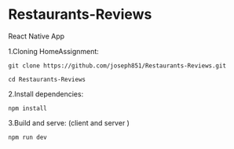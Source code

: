 # Restaurants-Reviews

React Native App

1.Cloning HomeAssignment:

    git clone https://github.com/joseph851/Restaurants-Reviews.git

    cd Restaurants-Reviews
  
2.Install dependencies:

    npm install

3.Build and serve: (client and server )

    npm run dev
